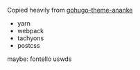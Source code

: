 Copied heavily from [gohugo-theme-ananke](https://github.com/budparr/gohugo-theme-ananke/tree/89c26174a48f786f728c57d78fa53ffc100389c0/src)

- yarn
- webpack
- tachyons
- postcss

maybe:
fontello
uswds

